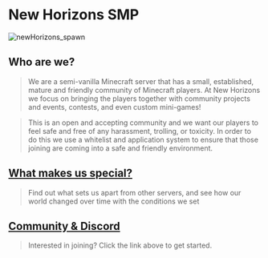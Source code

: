 # New Horizons SMP

![newHorizons_spawn](https://github.com/NewHorizonsMC/.github/blob/main/lib/screenshots/spawnAtNight.png)

## Who are we?
>We are a semi-vanilla Minecraft server that has a small, established, mature and friendly community of Minecraft players. At New Horizons we focus on bringing the  players together with community projects and events, contests, and even custom mini-games!

>This is an open and accepting community and we want our players to feel safe and free of any harassment, trolling, or toxicity. In order to do this we use a  whitelist and application system to ensure that those joining are coming into a safe and friendly environment.

## [What makes us special?](https://github.com/NewHorizonsMC/.github/blob/main/lib/text/ourThing.md)

> Find out what sets us apart from other servers, and see how our world changed over time with the conditions we set

## [Community & Discord](https://github.com/NewHorizonsMC/.github/blob/main/communityAndDiscord.md)

> Interested in joining? Click the link above to get started.
